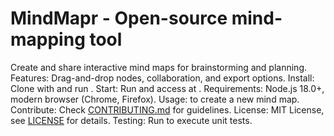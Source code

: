 # MindMapr - Open-source mind-mapping tool
Create and share interactive mind maps for brainstorming and planning.
Features: Drag-and-drop nodes, collaboration, and export options.
Install: Clone with  and run .
Start: Run  and access at .
Requirements: Node.js 18.0+, modern browser (Chrome, Firefox).
Usage:  to create a new mind map.
Contribute: Check [CONTRIBUTING.md](CONTRIBUTING.md) for guidelines.
License: MIT License, see [LICENSE](LICENSE) for details.
Testing: Run  to execute unit tests.

